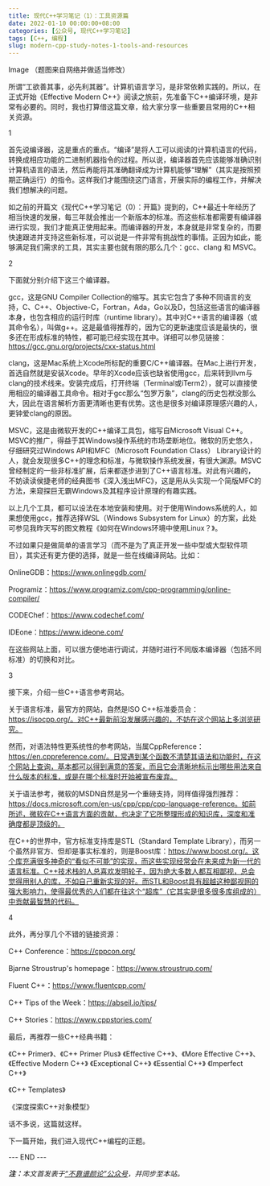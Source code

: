 ```yaml
---
title: 现代C++学习笔记（1）：工具资源篇
date: 2022-01-10 00:00:00+08:00
categories: [公众号, 现代C++学习笔记]
tags: [C++, 编程]
slug: modern-cpp-study-notes-1-tools-and-resources
---
```


Image
（题图来自网络并做适当修改）

所谓“工欲善其事，必先利其器”。计算机语言学习，是非常依赖实践的。所以，在正式开始《Effective Modern C++》阅读之旅前，先准备下C++编译环境，是非常有必要的。同时，我也打算借这篇文章，给大家分享一些重要且常用的C++相关资源。

1

首先说编译器，这是重点的重点。“编译”是将人工可以阅读的计算机语言的代码，转换成相应功能的二进制机器指令的过程。所以说，编译器首先应该能够准确识别计算机语言的语法，然后再能将其准确翻译成为计算机能够“理解”（其实是按照预期正确运行）的指令。这样我们才能围绕这门语言，开展实际的编程工作，并解决我们想解决的问题。

如之前的开篇文《现代C++学习笔记（0）：开篇》提到的，C++最近十年经历了相当快速的发展，每三年就会推出一个新版本的标准。而这些标准都需要有编译器进行实现，我们才能真正使用起来。而编译器的开发，本身就是非常复杂的，而要快速跟进并支持这些新标准，可以说是一件非常有挑战性的事情。正因为如此，能够满足我们需求的工具，其实主要也就有限的那么几个：gcc、clang 和 MSVC。

2

下面就分别介绍下这三个编译器。

gcc，这是GNU Compiler Collection的缩写。其实它包含了多种不同语言的支持，C、C++、Objective-C，Fortran，Ada，Go以及D，包括这些语言的编译器本身，也包含相应的运行时库（runtime library）。其中对C++语言的编译器（或其命令名），叫做g++。这是最值得推荐的，因为它的更新速度应该是最快的，很多还在形成标准的特性，都可能已经实现在其中。详细可以参见链接：https://gcc.gnu.org/projects/cxx-status.html

clang，这是Mac系统上Xcode所标配的重要C/C++编译器。在Mac上进行开发，首选自然就是安装Xcode。早年的Xcode应该也缺省使用gcc，后来转到llvm与clang的技术线来。安装完成后，打开终端（Terminal或iTerm2），就可以直接使用相应的编译器工具命令。相对于gcc那么“包罗万象”，clang的历史包袱没那么大，因此在语言解析方面更清晰也更有优势。这也是很多对编译原理感兴趣的人，更钟爱clang的原因。

MSVC，这是由微软开发的C++编译工具包，缩写自Microsoft Visual C++。MSVC的推广，得益于其Windows操作系统的市场垄断地位。微软的历史悠久，仔细研究过Windows API和MFC（Microsoft Foundation Class） Library设计的人，就会发现很多C++的理念和标准，与微软操作系统发展，有很大渊源。MSVC曾经制定的一些非标准扩展，后来都逐步进到了C++语言标准。对此有兴趣的，不妨读读侯捷老师的经典图书《深入浅出MFC》，这是用从头实现一个简版MFC的方法，来窥探巨无霸Windows及其程序设计原理的有趣实践。

以上几个工具，都可以设法在本地安装和使用。对于使用Windows系统的人，如果想使用gcc，推荐选择WSL（Windows Subsystem for Linux）的方案，此处可参见我昨天写的图文教程《如何在Windows环境中使用Linux？》。

不过如果只是做简单的语言学习（而不是为了真正开发一些中型或大型软件项目），其实还有更方便的选择，就是一些在线编译网站。比如：

OnlineGDB：https://www.onlinegdb.com/

Programiz：https://www.programiz.com/cpp-programming/online-compiler/

CODEChef：https://www.codechef.com/

IDEone：https://www.ideone.com/

在这些网站上面，可以很方便地进行调试，并随时进行不同版本编译器（包括不同标准）的切换和对比。

3

接下来，介绍一些C++语言参考网站。

关于语言标准，最官方的网站，自然是ISO C++标准委员会：https://isocpp.org/。对C++最新前沿发展感兴趣的，不妨在这个网站上多浏览研究。

然而，对语法特性更系统性的参考网站，当属CppReference：https://en.cppreference.com/。日常遇到某个函数不清楚其语法和功能时，在这个网站上查询，基本都可以得到满意的答案，而且它会清晰地标示出哪些用法来自什么版本的标准，或是在哪个标准时开始被宣布废弃。

关于语法参考，微软的MSDN自然是另一个重磅支持，同样值得强烈推荐：https://docs.microsoft.com/en-us/cpp/cpp/cpp-language-reference。如前所述，微软在C++语言方面的贡献，也决定了它所整理形成的知识库，深度和准确度都是顶级的。

在C++的世界中，官方标准支持库是STL（Standard Template Library），而另一个虽然非官方、但却是事实标准的，则是Boost库：https://www.boost.org/。这个库充满很多神奇的“看似不可能”的实现，而这些实现经常会在未来成为新一代的语言标准。C++技术栈的人总喜欢发明轮子，因为绝大多数人都互相鄙视，总会觉得用别人的库，不如自己重新实现的好。而STL和Boost具有超越这种鄙视网的强大影响力，使得最优秀的人们都在往这个“超库”（它其实是很多很多库组成的）中贡献最智慧的代码。

4

此外，再分享几个不错的链接资源：

C++ Conference：https://cppcon.org/

Bjarne Stroustrup's homepage：https://www.stroustrup.com/

Fluent C++：https://www.fluentcpp.com/

C++ Tips of the Week：https://abseil.io/tips/

C++ Stories：https://www.cppstories.com/

最后，再推荐一些C++经典书籍：

《C++ Primer》、《C++ Primer Plus》
《Effective C++》、《More Effective C++》、《Effective Modern C++》
《Exceptional C++》
《Essential C++》
《Imperfect C++》

《C++ Templates》

《深度探索C++对象模型》

话不多说，这篇就这样。

下一篇开始，我们进入现代C++编程的正题。

<div class="p-5 text-center">--- END ---</div>

<i><b>注：</b>本文首发表于[“不靠谱颜论”公众号](https://mp.weixin.qq.com/s/5pMnsBCJxr5bt9hmKLQkDw)，并同步至本站。</i>
